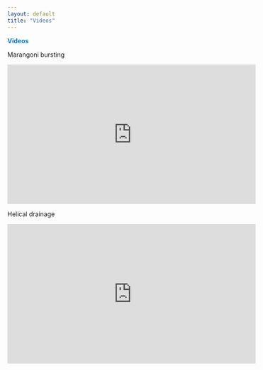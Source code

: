 ```yaml
---
layout: default
title: "Videos"
---
```

<strong style="color: #007acc;">Videos</strong>

Marangoni bursting

<div style="text-align: center;">
<iframe width="560" height="315" src="https://www.youtube.com/embed/DgA5ZKRR0vM?si=YbPClsafd9zngr4A" title="YouTube video player" frameborder="0" allow="accelerometer; autoplay; clipboard-write; encrypted-media; gyroscope; picture-in-picture; web-share" referrerpolicy="strict-origin-when-cross-origin" allowfullscreen></iframe>
</div>

Helical drainage
<div style="text-align: center;">
<iframe width="560" height="315" src="https://www.youtube.com/embed/xzqeVXSBCgE?si=o7_vwoysRVAlinIE" title="YouTube video player" frameborder="0" allow="accelerometer; autoplay; clipboard-write; encrypted-media; gyroscope; picture-in-picture; web-share" referrerpolicy="strict-origin-when-cross-origin" allowfullscreen></iframe>
</div>
